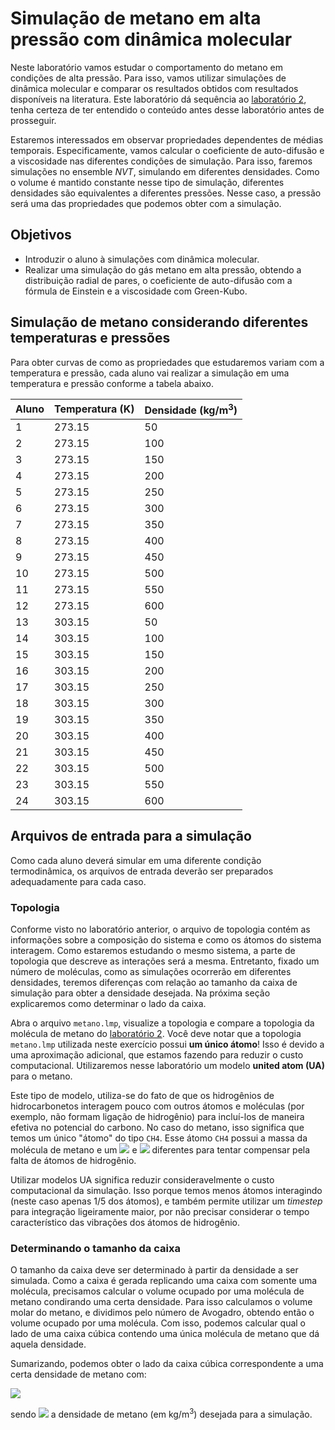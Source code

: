 # Simulação de metano em alta pressão com dinâmica molecular

Neste laboratório vamos estudar o comportamento do metano em condições de alta pressão.
Para isso, vamos utilizar simulações de dinâmica molecular e comparar os resultados obtidos com resultados disponíveis na literatura.
Este laboratório dá sequência ao [laboratório 2](../lab2), tenha certeza de ter entendido o conteúdo antes desse laboratório antes de prosseguir.

Estaremos interessados em observar propriedades dependentes de médias temporais.
Especificamente, vamos calcular o coeficiente de auto-difusão e a viscosidade nas diferentes condições de simulação.
Para isso, faremos simulações no ensemble *NVT*, simulando em diferentes densidades.
Como o volume é mantido constante nesse tipo de simulação, diferentes densidades são equivalentes a diferentes pressões.
Nesse caso, a pressão será uma das propriedades que podemos obter com a simulação.

## Objetivos

- Introduzir o aluno à simulações com dinâmica molecular.
- Realizar uma simulação do gás metano em alta pressão, obtendo a distribuição radial de pares, o coeficiente de auto-difusão com a fórmula de Einstein e a viscosidade com Green-Kubo.

## Simulação de metano considerando diferentes temperaturas e pressões

Para obter curvas de como as propriedades que estudaremos variam com a temperatura e pressão, cada aluno vai realizar a simulação em uma temperatura e pressão conforme a tabela abaixo.

Aluno | Temperatura (K) | Densidade (kg/m<sup>3</sup>)
----- | --------------- | ------------------
1     | 273.15          | 50
2     | 273.15          | 100
3     | 273.15          | 150
4     | 273.15          | 200
5     | 273.15          | 250
6     | 273.15          | 300
7     | 273.15          | 350
8     | 273.15          | 400
9     | 273.15          | 450
10    | 273.15          | 500
11    | 273.15          | 550
12    | 273.15          | 600
13    | 303.15          | 50
14    | 303.15          | 100
15    | 303.15          | 150
16    | 303.15          | 200
17    | 303.15          | 250
18    | 303.15          | 300
19    | 303.15          | 350
20    | 303.15          | 400
21    | 303.15          | 450
22    | 303.15          | 500
23    | 303.15          | 550
24    | 303.15          | 600


## Arquivos de entrada para a simulação

Como cada aluno deverá simular em uma diferente condição termodinâmica, os arquivos de entrada deverão ser preparados adequadamente para cada caso.

### Topologia

Conforme visto no laboratório anterior, o arquivo de topologia contém as informações sobre a composição do sistema e como os átomos do sistema interagem.
Como estaremos estudando o mesmo sistema, a parte de topologia que descreve as interações será a mesma.
Entretanto, fixado um número de moléculas, como as simulações ocorrerão em diferentes densidades, teremos diferenças com relação ao tamanho da caixa de simulação para obter a densidade desejada.
Na próxima seção explicaremos como determinar o lado da caixa.

Abra o arquivo `metano.lmp`, visualize a topologia e compare a topologia da molécula de metano do [laboratório 2](../lab2).
Você deve notar que a topologia `metano.lmp` utilizada neste exercício possui **um único átomo**!
Isso é devido a uma aproximação adicional, que estamos fazendo para reduzir o custo computacional.
Utilizaremos nesse laboratório um modelo **united atom (UA)** para o metano.

Este tipo de modelo, utiliza-se do fato de que os hidrogênios de hidrocarbonetos interagem pouco com outros átomos e moléculas (por exemplo, não formam ligação de hidrogênio) para incluí-los de maneira efetiva no potencial do carbono.
No caso do metano, isso significa que temos um único "átomo" do tipo `CH4`.
Esse átomo `CH4` possui a massa da molécula de metano e um <img src="https://render.githubusercontent.com/render/math?math=%5Cepsilon"> e <img src="https://render.githubusercontent.com/render/math?math=%5Csigma"> diferentes para tentar compensar pela falta de átomos de hidrogênio.

Utilizar modelos UA significa reduzir consideravelmente o custo computacional da simulação.
Isso porque temos menos átomos interagindo (neste caso apenas 1/5 dos átomos), e também permite utilizar um *timestep* para integração ligeiramente maior, por não precisar considerar o tempo característico das vibrações dos átomos de hidrogênio.


### Determinando o tamanho da caixa

O tamanho da caixa deve ser determinado à partir da densidade a ser simulada.
Como a caixa é gerada replicando uma caixa com somente uma molécula, precisamos calcular o volume ocupado por uma molécula de metano condirando uma certa densidade.
Para isso calculamos o volume molar do metano, e dividimos pelo número de Avogadro, obtendo então o volume ocupado por uma molécula.
Com isso, podemos calcular qual o lado de uma caixa cúbica contendo uma única molécula de metano que dá aquela densidade.

Sumarizando, podemos obter o lado da caixa cúbica correspondente a uma certa densidade de metano com:

<img src="https://render.githubusercontent.com/render/math?math=%5Cleft(%5Cfrac%7B160424.6%7D%7B6.022%5Crho%7D%5Cright)%5E%7B1%2F3%7D">

sendo <img src="https://render.githubusercontent.com/render/math?math=%5Crho"> a densidade de metano (em kg/m<sup>3</sup>) desejada para a simulação.
